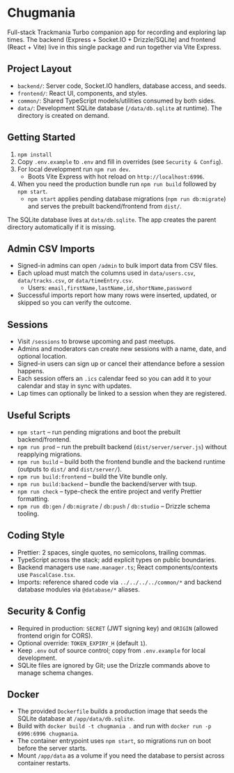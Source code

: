 # Chugmania

Full-stack Trackmania Turbo companion app for recording and exploring lap times. The backend (Express + Socket.IO + Drizzle/SQLite) and frontend (React + Vite) live in this single package and run together via Vite Express.

## Project Layout

- `backend/`: Server code, Socket.IO handlers, database access, and seeds.
- `frontend/`: React UI, components, and styles.
- `common/`: Shared TypeScript models/utilities consumed by both sides.
- `data/`: Development SQLite database (`/data/db.sqlite` at runtime). The directory is created on demand.

## Getting Started

1. `npm install`
2. Copy `.env.example` to `.env` and fill in overrides (see `Security & Config`).
3. For local development run `npm run dev`.
   - Boots Vite Express with hot reload on `http://localhost:6996`.
4. When you need the production bundle run `npm run build` followed by `npm start`.
   - `npm start` applies pending database migrations (`npm run db:migrate`) and serves the prebuilt backend/frontend from `dist/`.

The SQLite database lives at `data/db.sqlite`. The app creates the parent directory automatically if it is missing.

## Admin CSV Imports

- Signed-in admins can open `/admin` to bulk import data from CSV files.
- Each upload must match the columns used in `data/users.csv`, `data/tracks.csv`, or `data/timeEntry.csv`.
  - Users: `email,firstName,lastName,id,shortName,password`
- Successful imports report how many rows were inserted, updated, or skipped so you can verify the outcome.

## Sessions

- Visit `/sessions` to browse upcoming and past meetups.
- Admins and moderators can create new sessions with a name, date, and optional location.
- Signed-in users can sign up or cancel their attendance before a session happens.
- Each session offers an `.ics` calendar feed so you can add it to your calendar and stay in sync with updates.
- Lap times can optionally be linked to a session when they are registered.

## Useful Scripts

- `npm start` – run pending migrations and boot the prebuilt backend/frontend.
- `npm run prod` – run the prebuilt backend (`dist/server/server.js`) without reapplying migrations.
- `npm run build` – build both the frontend bundle and the backend runtime (outputs to `dist/` and `dist/server/`).
- `npm run build:frontend` – build the Vite bundle only.
- `npm run build:backend` – bundle the backend/server with tsup.
- `npm run check` – type-check the entire project and verify Prettier formatting.
- `npm run db:gen` / `db:migrate` / `db:push` / `db:studio` – Drizzle schema tooling.

## Coding Style

- Prettier: 2 spaces, single quotes, no semicolons, trailing commas.
- TypeScript across the stack; add explicit types on public boundaries.
- Backend managers use `name.manager.ts`; React components/contexts use `PascalCase.tsx`.
- Imports: reference shared code via `../../../../common/*` and backend database modules via `@database/*` aliases.

## Security & Config

- Required in production: `SECRET` (JWT signing key) and `ORIGIN` (allowed frontend origin for CORS).
- Optional override: `TOKEN_EXPIRY_H` (default `1`).
- Keep `.env` out of source control; copy from `.env.example` for local development.
- SQLite files are ignored by Git; use the Drizzle commands above to manage schema changes.

## Docker

- The provided `Dockerfile` builds a production image that seeds the SQLite database at `/app/data/db.sqlite`.
- Build with `docker build -t chugmania .` and run with `docker run -p 6996:6996 chugmania`.
- The container entrypoint uses `npm start`, so migrations run on boot before the server starts.
- Mount `/app/data` as a volume if you need the database to persist across container restarts.
